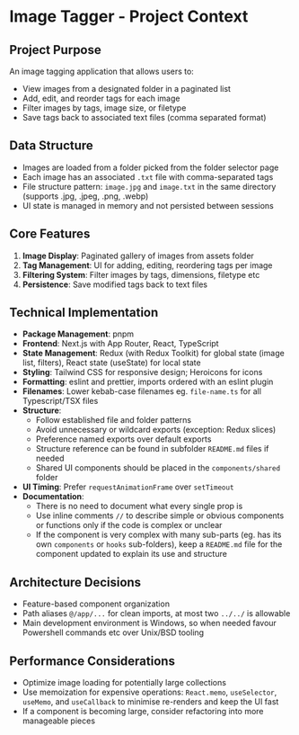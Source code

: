 # Image Tagger - Project Context

## Project Purpose

An image tagging application that allows users to:

- View images from a designated folder in a paginated list
- Add, edit, and reorder tags for each image
- Filter images by tags, image size, or filetype
- Save tags back to associated text files (comma separated format)

## Data Structure

- Images are loaded from a folder picked from the folder selector page
- Each image has an associated `.txt` file with comma-separated tags
- File structure pattern: `image.jpg` and `image.txt` in the same directory (supports .jpg, .jpeg, .png, .webp)
- UI state is managed in memory and not persisted between sessions

## Core Features

1. **Image Display**: Paginated gallery of images from assets folder
2. **Tag Management**: UI for adding, editing, reordering tags per image
3. **Filtering System**: Filter images by tags, dimensions, filetype etc
4. **Persistence**: Save modified tags back to text files

## Technical Implementation

- **Package Management**: pnpm
- **Frontend**: Next.js with App Router, React, TypeScript
- **State Management**: Redux (with Redux Toolkit) for global state (image list, filters), React state (useState) for local state
- **Styling**: Tailwind CSS for responsive design; Heroicons for icons
- **Formatting**: eslint and prettier, imports ordered with an eslint plugin
- **Filenames**: Lower kebab-case filenames eg. `file-name.ts` for all Typescript/TSX files
- **Structure**:
  - Follow established file and folder patterns
  - Avoid unnecessary or wildcard exports (exception: Redux slices)
  - Preference named exports over default exports
  - Structure reference can be found in subfolder `README.md` files if needed
  - Shared UI components should be placed in the `components/shared` folder
- **UI Timing**: Prefer `requestAnimationFrame` over `setTimeout`
- **Documentation**:
  - There is no need to document what every single prop is
  - Use inline comments `//` to describe simple or obvious components or functions only if the code is complex or unclear
  - If the component is very complex with many sub-parts (eg. has its own `components` or `hooks` sub-folders), keep a `README.md` file for the component updated to explain its use and structure

## Architecture Decisions

- Feature-based component organization
- Path aliases `@/app/...` for clean imports, at most two `../../` is allowable
- Main development environment is Windows, so when needed favour Powershell commands etc over Unix/BSD tooling

## Performance Considerations

- Optimize image loading for potentially large collections
- Use memoization for expensive operations: `React.memo`, `useSelector`, `useMemo`, and `useCallback` to minimise re-renders and keep the UI fast
- If a component is becoming large, consider refactoring into more manageable pieces
